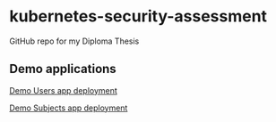 # kubernetes-security-assessment
GitHub repo for my Diploma Thesis

## Demo applications

[Demo Users app deployment](k8s/demo-users/README.md)

[Demo Subjects app deployment](k8s/demo-subjects/README.md)